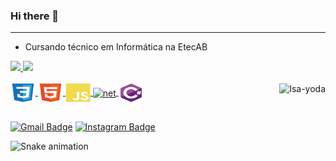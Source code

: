### Hi there 👋
---

* Cursando técnico em Informática na EtecAB 
<div>
  <a href="https://github.com/juhriber">
  <img height="180em" src="https://github-readme-stats.vercel.app/api?username=juhriber&show_icons=true&theme=monokai&include_all_commits=true&count_private=true"/>
  <img height="180em" src="https://github-readme-stats.vercel.app/api/top-langs/?username=juhriber&layout=compact&langs_count=7&theme=monokai"/>
</div>

</div>
<div style="display: inline_block"><br>
  <img align="center" alt="Elo-CSS" height="30" width="40" src="https://raw.githubusercontent.com/devicons/devicon/master/icons/css3/css3-original.svg">
  <img align="center" alt="Elo-HTML" height="30" width="40" src="https://raw.githubusercontent.com/devicons/devicon/master/icons/html5/html5-original.svg">
  <img align="center" alt="Elo-Js" height="30" width="40" src="https://raw.githubusercontent.com/devicons/devicon/master/icons/javascript/javascript-plain.svg">
  <img align="center" alt="net" height="30" width="40" src=https://img.shields.io/badge/.NET-5C2D91?style=for-the-badge&logo=.net&logoColor=white>
  <img align="center" alt="Isa-Csharp" height="30" width="40" src="https://raw.githubusercontent.com/devicons/devicon/master/icons/csharp/csharp-original.svg">
  <img align="right" alt="Isa-yoda" src="https://cdn.discordapp.com/attachments/795358919417397249/825430589581688872/hi.gif">
</div>
<div style="display: inline_block"><br>

  
[![Gmail Badge](https://img.shields.io/badge/-j.de.s.r.25@gmail.com-6633cc?style=flat-square&logo=Gmail&logoColor=white&link=mailto:j.de.s.r.25@gmail.com)](mailto:j.de.s.r.25@gmail.com)
[![Instagram Badge](https://img.shields.io/badge/-Instagram-violet?style=flat-square&logo=Instagram&logoColor=white&link=https://www.instagram.com/axelemu_ffs/)](https://www.instagram.com/axelemu_ffs/)

![Snake animation](https://github.com/juhriber/juhriber/blob/output/github-contribution-grid-snake.svg)
